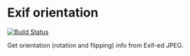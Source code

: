 # Exif orientation

[![Build Status](https://travis-ci.org/ginpei/exif-orientation.svg?branch=master)](https://travis-ci.org/ginpei/exif-orientation)

Get orientation (rotation and flipping) info from Exif-ed JPEG.
